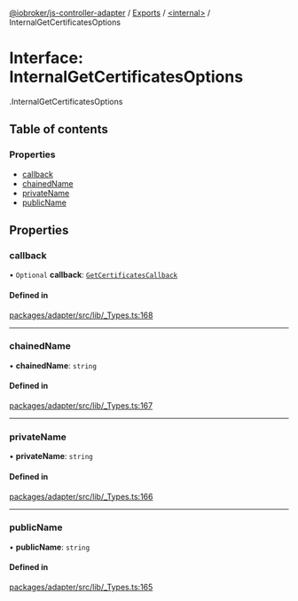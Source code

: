 [@iobroker/js-controller-adapter](../README.md) / [Exports](../modules.md) / [<internal\>](../modules/internal_.md) / InternalGetCertificatesOptions

# Interface: InternalGetCertificatesOptions

[<internal>](../modules/internal_.md).InternalGetCertificatesOptions

## Table of contents

### Properties

- [callback](internal_.InternalGetCertificatesOptions.md#callback)
- [chainedName](internal_.InternalGetCertificatesOptions.md#chainedname)
- [privateName](internal_.InternalGetCertificatesOptions.md#privatename)
- [publicName](internal_.InternalGetCertificatesOptions.md#publicname)

## Properties

### callback

• `Optional` **callback**: [`GetCertificatesCallback`](../modules/internal_.md#getcertificatescallback)

#### Defined in

[packages/adapter/src/lib/_Types.ts:168](https://github.com/ioBroker/ioBroker.js-controller/blob/c03ca562/packages/adapter/src/lib/_Types.ts#L168)

___

### chainedName

• **chainedName**: `string`

#### Defined in

[packages/adapter/src/lib/_Types.ts:167](https://github.com/ioBroker/ioBroker.js-controller/blob/c03ca562/packages/adapter/src/lib/_Types.ts#L167)

___

### privateName

• **privateName**: `string`

#### Defined in

[packages/adapter/src/lib/_Types.ts:166](https://github.com/ioBroker/ioBroker.js-controller/blob/c03ca562/packages/adapter/src/lib/_Types.ts#L166)

___

### publicName

• **publicName**: `string`

#### Defined in

[packages/adapter/src/lib/_Types.ts:165](https://github.com/ioBroker/ioBroker.js-controller/blob/c03ca562/packages/adapter/src/lib/_Types.ts#L165)
